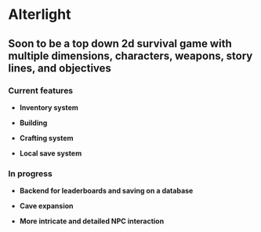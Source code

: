 # Alterlight

## Soon to be a top down 2d survival game with multiple dimensions, characters, weapons, story lines, and objectives

### Current features

- **Inventory system**

- **Building**

- **Crafting system**

- **Local save system**

### In progress

- **Backend for leaderboards and saving on a database**

- **Cave expansion**

- **More intricate and detailed NPC interaction**
